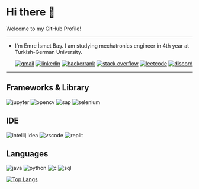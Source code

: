 # Hi there 👋
Welcome to my GitHub Profile!
___
- I'm Emre İsmet Baş. I am studying mechatronics engineer in 4th year at Turkish-German University.

  [![gmail](https://img.shields.io/badge/Gmail-D14836?style=for-the-badge&logo=gmail&logoColor=white)](mailto:emrebas0098@gmail.com)
  [![linkedin](https://img.shields.io/badge/LinkedIn-0077B5?style=for-the-badge&logo=linkedin&logoColor=white)](https://www.linkedin.com/in/emreismetbas/) 
  [![hackerrank](https://img.shields.io/badge/-Hackerrank-2EC866?style=for-the-badge&logo=HackerRank&logoColor=white)](https://www.hackerrank.com/emrebas0098)
  [![stack overflow](https://img.shields.io/badge/Stack_Overflow-FE7A16?style=for-the-badge&logo=stack-overflow&logoColor=white)](https://stackoverflow.com/users/15808376/emre-bas)
  [![leetcode](https://img.shields.io/badge/-LeetCode-FFA116?style=for-the-badge&logo=LeetCode&logoColor=black)](https://leetcode.com/emrebas48/)
  [![discord](https://img.shields.io/badge/Discord-5865F2?style=for-the-badge&logo=discord&logoColor=white)](https://discord.com/channels/@me)
  
___
## Frameworks & Library
  ![jupyter](https://img.shields.io/badge/Jupyter-F37626.svg?&style=for-the-badge&logo=Jupyter&logoColor=white)
  ![opencv](https://img.shields.io/badge/OpenCV-27338e?style=for-the-badge&logo=OpenCV&logoColor=white)
  ![sap](https://img.shields.io/badge/SAP-0FAAFF?style=for-the-badge&logo=sap&logoColor=white)
  ![selenium](https://img.shields.io/badge/Spring-6DB33F?style=for-the-badge&logo=spring&logoColor=white)
 
## IDE 
  ![intellij idea](https://img.shields.io/badge/IntelliJ_IDEA-000000.svg?style=for-the-badge&logo=intellij-idea&logoColor=white)
  ![vscode](https://img.shields.io/badge/VSCode-0078D4?style=for-the-badge&logo=visual%20studio%20code&logoColor=white)
  ![replit](https://img.shields.io/badge/replit-667881?style=for-the-badge&logo=replit&logoColor=white)
  
  
## Languages 
  ![java](https://img.shields.io/badge/java-ED8B00?style=for-the-badge&logo=java&logoColor=white)
  ![python](https://img.shields.io/badge/Python-FFD43B?style=for-the-badge&logo=python&logoColor=blue)
  ![c](https://img.shields.io/badge/C-00599C?style=for-the-badge&logo=c&logoColor=white)
  ![sql](https://img.shields.io/badge/SQL-F80000?style=for-the-badge&logo=sql&logoColor=black)
  
  [![Top Langs](https://github-readme-stats.vercel.app/api/top-langs/?username=emrebas48)](https://github.com/anuraghazra/github-readme-stats)
   
